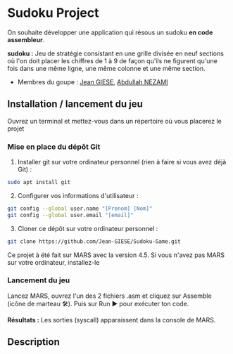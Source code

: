 # Sudoku Project

On souhaite développer une application qui résous un sudoku **en code assembleur**.

**sudoku :** Jeu de stratégie consistant en une grille divisée en neuf sections où l'on doit placer les chiffres de 1 à 9 de façon qu'ils ne figurent qu'une fois dans une même ligne, une même colonne et une même section.

- Membres du goupe : [Jean GIESE](https://git.unistra.fr/jgiese), [Abdullah NEZAMI](https://git.unistra.fr/nezami)

## Installation / lancement du jeu

Ouvrez un terminal et mettez-vous dans un répertoire où vous placerez le projet

### Mise en place du dépôt Git

1. Installer git sur votre ordinateur personnel (rien à faire si vous avez déjà Git) :
```sh
sudo apt install git
```

2. Configurer vos informations d'utilisateur :
```sh
git config --global user.name "[Prenom] [Nom]"
git config --global user.email "[email]"
```

3. Cloner ce dépôt sur votre ordinateur personnel :
```sh
git clone https://github.com/Jean-GIESE/Sudoku-Game.git
```
Ce projet à été fait sur MARS avec la version 4.5. Si vous n'avez pas MARS sur votre ordinateur, installez-le

### Lancement du jeu

Lancez MARS, ouvrez l'un des 2 fichiers .asm et cliquez sur Assemble (icône de marteau 🛠️). Puis sur Run ▶️ pour exécuter ton code.

**Résultats :** Les sorties (syscall) apparaissent dans la console de MARS.

## Description

